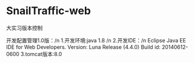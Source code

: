 # SnailTraffic-web
大实习版本控制

开发配置管理1.0版：/n
1.开发环境:java 1.8 /n
2.开发IDE：/n
Eclipse Java EE IDE for Web Developers.
Version: Luna Release (4.4.0)
Build id: 20140612-0600
3.tomcat版本:8.0
